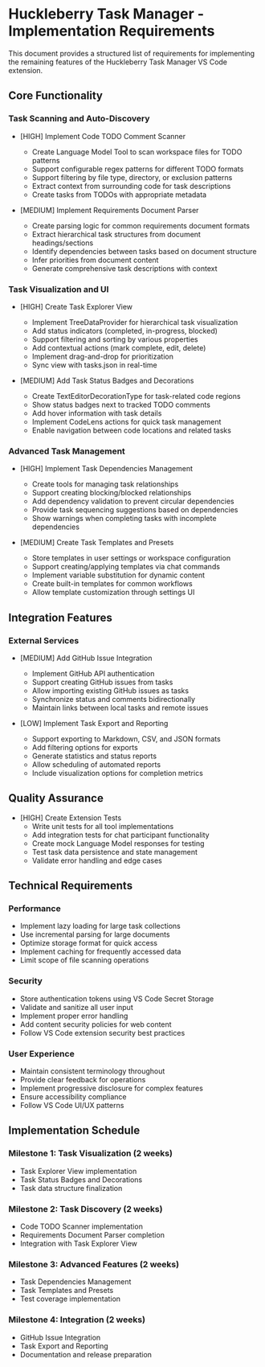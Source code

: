 # Huckleberry Task Manager - Implementation Requirements

This document provides a structured list of requirements for implementing the remaining features of the Huckleberry Task Manager VS Code extension.

## Core Functionality

### Task Scanning and Auto-Discovery

- [HIGH] Implement Code TODO Comment Scanner
  - Create Language Model Tool to scan workspace files for TODO patterns
  - Support configurable regex patterns for different TODO formats
  - Support filtering by file type, directory, or exclusion patterns
  - Extract context from surrounding code for task descriptions
  - Create tasks from TODOs with appropriate metadata

- [MEDIUM] Implement Requirements Document Parser
  - Create parsing logic for common requirements document formats
  - Extract hierarchical task structures from document headings/sections
  - Identify dependencies between tasks based on document structure
  - Infer priorities from document content
  - Generate comprehensive task descriptions with context

### Task Visualization and UI

- [HIGH] Create Task Explorer View
  - Implement TreeDataProvider for hierarchical task visualization
  - Add status indicators (completed, in-progress, blocked)
  - Support filtering and sorting by various properties
  - Add contextual actions (mark complete, edit, delete)
  - Implement drag-and-drop for prioritization
  - Sync view with tasks.json in real-time

- [MEDIUM] Add Task Status Badges and Decorations
  - Create TextEditorDecorationType for task-related code regions
  - Show status badges next to tracked TODO comments
  - Add hover information with task details
  - Implement CodeLens actions for quick task management
  - Enable navigation between code locations and related tasks

### Advanced Task Management

- [HIGH] Implement Task Dependencies Management
  - Create tools for managing task relationships
  - Support creating blocking/blocked relationships
  - Add dependency validation to prevent circular dependencies
  - Provide task sequencing suggestions based on dependencies
  - Show warnings when completing tasks with incomplete dependencies

- [MEDIUM] Create Task Templates and Presets
  - Store templates in user settings or workspace configuration
  - Support creating/applying templates via chat commands
  - Implement variable substitution for dynamic content
  - Create built-in templates for common workflows
  - Allow template customization through settings UI

## Integration Features

### External Services

- [MEDIUM] Add GitHub Issue Integration
  - Implement GitHub API authentication
  - Support creating GitHub issues from tasks
  - Allow importing existing GitHub issues as tasks
  - Synchronize status and comments bidirectionally
  - Maintain links between local tasks and remote issues

- [LOW] Implement Task Export and Reporting
  - Support exporting to Markdown, CSV, and JSON formats
  - Add filtering options for exports
  - Generate statistics and status reports
  - Allow scheduling of automated reports
  - Include visualization options for completion metrics

## Quality Assurance

- [HIGH] Create Extension Tests
  - Write unit tests for all tool implementations
  - Add integration tests for chat participant functionality
  - Create mock Language Model responses for testing
  - Test task data persistence and state management
  - Validate error handling and edge cases

## Technical Requirements

### Performance

- Implement lazy loading for large task collections
- Use incremental parsing for large documents
- Optimize storage format for quick access
- Implement caching for frequently accessed data
- Limit scope of file scanning operations

### Security

- Store authentication tokens using VS Code Secret Storage
- Validate and sanitize all user input
- Implement proper error handling
- Add content security policies for web content
- Follow VS Code extension security best practices

### User Experience

- Maintain consistent terminology throughout
- Provide clear feedback for operations
- Implement progressive disclosure for complex features
- Ensure accessibility compliance
- Follow VS Code UI/UX patterns

## Implementation Schedule

### Milestone 1: Task Visualization (2 weeks)
- Task Explorer View implementation
- Task Status Badges and Decorations
- Task data structure finalization

### Milestone 2: Task Discovery (2 weeks)
- Code TODO Scanner implementation
- Requirements Document Parser completion
- Integration with Task Explorer View

### Milestone 3: Advanced Features (2 weeks)
- Task Dependencies Management
- Task Templates and Presets
- Test coverage implementation

### Milestone 4: Integration (2 weeks)
- GitHub Issue Integration
- Task Export and Reporting
- Documentation and release preparation